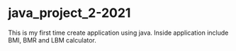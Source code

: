 # java_project_2-2021
This is my first time create application using java. Inside application include BMI, BMR and LBM calculator.
